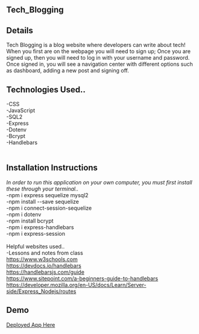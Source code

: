 ## Tech_Blogging

## Details<br>
Tech Blogging is a blog website where developers can write about tech! When you first are on the webpage you will need to sign up; Once you are signed up, then you will need to log in with your username and password. Once signed in, you will see a navigation center with different options such as dashboard, adding a new post and signing off.  


## Technologies Used..<br>
-CSS<br>
-JavaScript<br>
-SQL2<br>
-Express<br>
-Dotenv<br>
-Bcrypt<br>
-Handlebars<br>
<br>

## Installation Instructions
*In order to run this application on your own computer, you must first install these through your terminal..*<br>
-npm i express sequelize mysql2<br>
-npm install --save sequelize<br>
-npm i connect-session-sequelize<br>
-npm i dotenv<br>
-npm install bcrypt<br>
-npm i express-handlebars<br>
-npm i express-session
<br>
<br>
Helpful websites used..<br>
-Lessons and notes from class<br>
https://www.w3schools.com<br>
https://devdocs.io/handlebars<br>
https://handlebarsjs.com/guide<br>
https://www.sitepoint.com/a-beginners-guide-to-handlebars<br>
https://developer.mozilla.org/en-US/docs/Learn/Server-side/Express_Nodejs/routes


## Demo<br>
<a href="https://git.heroku.com/techblogbar.git">Deployed App Here</a>